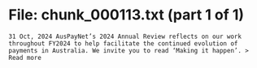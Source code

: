 ﻿# File: chunk_000113.txt (part 1 of 1)
```
31 Oct, 2024 AusPayNet’s 2024 Annual Review reflects on our work throughout FY2024 to help facilitate the continued evolution of payments in Australia. We invite you to read ‘Making it happen’. > Read more
```

